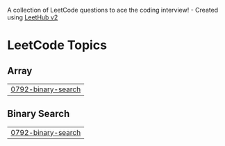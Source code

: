 A collection of LeetCode questions to ace the coding interview! - Created using [LeetHub v2](https://github.com/arunbhardwaj/LeetHub-2.0)
<!---LeetCode Topics Start-->
# LeetCode Topics
## Array
|  |
| ------- |
| [0792-binary-search](https://github.com/suhani-1203/DSA/tree/master/0792-binary-search) |
## Binary Search
|  |
| ------- |
| [0792-binary-search](https://github.com/suhani-1203/DSA/tree/master/0792-binary-search) |
<!---LeetCode Topics End-->